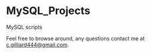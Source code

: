 # MySQL_Projects
MySQL scripts 

Feel free to browse around, any questions contact me at c.gilliard444@gmail.com.
